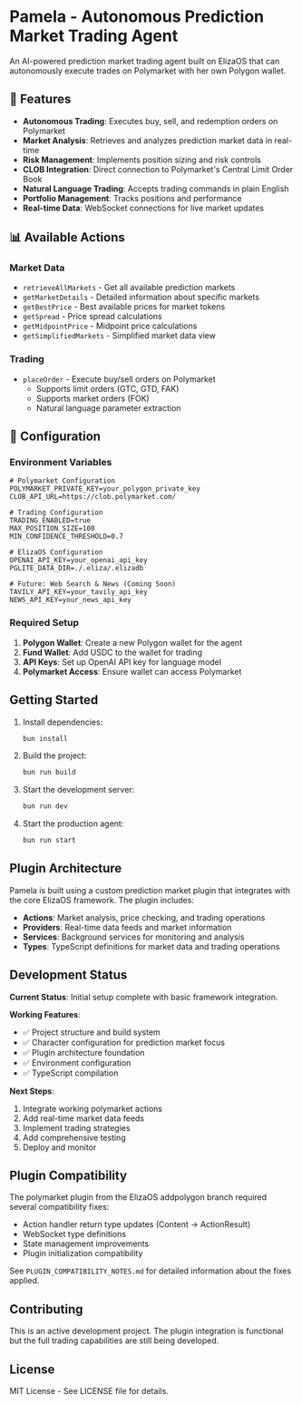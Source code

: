 # Pamela - Autonomous Prediction Market Trading Agent

An AI-powered prediction market trading agent built on ElizaOS that can autonomously execute trades on Polymarket with her own Polygon wallet.

## 🚀 Features

- **Autonomous Trading**: Executes buy, sell, and redemption orders on Polymarket
- **Market Analysis**: Retrieves and analyzes prediction market data in real-time
- **Risk Management**: Implements position sizing and risk controls
- **CLOB Integration**: Direct connection to Polymarket's Central Limit Order Book
- **Natural Language Trading**: Accepts trading commands in plain English
- **Portfolio Management**: Tracks positions and performance
- **Real-time Data**: WebSocket connections for live market updates

## 📊 Available Actions

### Market Data
- `retrieveAllMarkets` - Get all available prediction markets
- `getMarketDetails` - Detailed information about specific markets  
- `getBestPrice` - Best available prices for market tokens
- `getSpread` - Price spread calculations
- `getMidpointPrice` - Midpoint price calculations
- `getSimplifiedMarkets` - Simplified market data view

### Trading
- `placeOrder` - Execute buy/sell orders on Polymarket
  - Supports limit orders (GTC, GTD, FAK)
  - Supports market orders (FOK)
  - Natural language parameter extraction

## 🔧 Configuration

### Environment Variables

```env
# Polymarket Configuration
POLYMARKET_PRIVATE_KEY=your_polygon_private_key
CLOB_API_URL=https://clob.polymarket.com/

# Trading Configuration  
TRADING_ENABLED=true
MAX_POSITION_SIZE=100
MIN_CONFIDENCE_THRESHOLD=0.7

# ElizaOS Configuration
OPENAI_API_KEY=your_openai_api_key
PGLITE_DATA_DIR=./.eliza/.elizadb

# Future: Web Search & News (Coming Soon)
TAVILY_API_KEY=your_tavily_api_key
NEWS_API_KEY=your_news_api_key
```

### Required Setup

1. **Polygon Wallet**: Create a new Polygon wallet for the agent
2. **Fund Wallet**: Add USDC to the wallet for trading
3. **API Keys**: Set up OpenAI API key for language model
4. **Polymarket Access**: Ensure wallet can access Polymarket

## Getting Started

1. Install dependencies:
   ```bash
   bun install
   ```

2. Build the project:
   ```bash
   bun run build
   ```

3. Start the development server:
   ```bash
   bun run dev
   ```

4. Start the production agent:
   ```bash
   bun run start
   ```

## Plugin Architecture

Pamela is built using a custom prediction market plugin that integrates with the core ElizaOS framework. The plugin includes:

- **Actions**: Market analysis, price checking, and trading operations
- **Providers**: Real-time data feeds and market information
- **Services**: Background services for monitoring and analysis
- **Types**: TypeScript definitions for market data and trading operations

## Development Status

**Current Status**: Initial setup complete with basic framework integration.

**Working Features**:
- ✅ Project structure and build system
- ✅ Character configuration for prediction market focus
- ✅ Plugin architecture foundation
- ✅ Environment configuration
- ✅ TypeScript compilation

**Next Steps**:
1. Integrate working polymarket actions
2. Add real-time market data feeds
3. Implement trading strategies
4. Add comprehensive testing
5. Deploy and monitor

## Plugin Compatibility

The polymarket plugin from the ElizaOS addpolygon branch required several compatibility fixes:
- Action handler return type updates (Content → ActionResult)
- WebSocket type definitions
- State management improvements
- Plugin initialization compatibility

See `PLUGIN_COMPATIBILITY_NOTES.md` for detailed information about the fixes applied.

## Contributing

This is an active development project. The plugin integration is functional but the full trading capabilities are still being developed.

## License

MIT License - See LICENSE file for details.